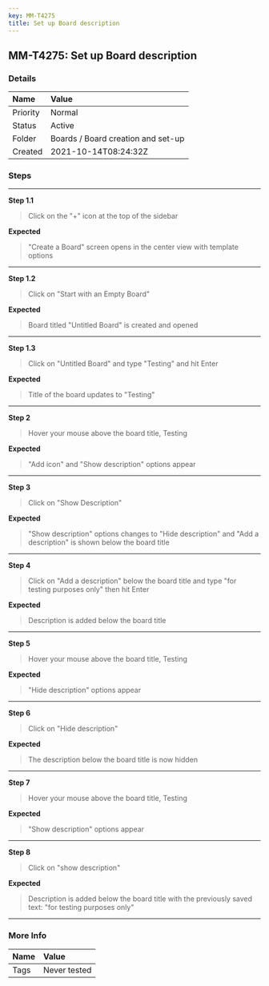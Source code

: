 ```yaml
---
key: MM-T4275
title: Set up Board description
---
```


## MM-T4275: Set up Board description

### Details

| Name     | Value                              |
| :------- | :--------------------------------- |
| Priority | Normal                             |
| Status   | Active                             |
| Folder   | Boards / Board creation and set-up |
| Created  | 2021-10-14T08:24:32Z               |

### Steps

<hr/>

**Step 1.1**

> <article>Click on the "+" icon at the top of the sidebar</article>

**Expected**

> <article>"Create a Board" screen opens in the center view with template options</article>

<hr/>

**Step 1.2**

> <article>Click on "Start with an Empty Board"</article>

**Expected**

> <article>Board titled "Untitled Board" is created and opened</article>

<hr/>

**Step 1.3**

> <article>Click on "Untitled Board" and type "Testing" and hit Enter</article>

**Expected**

> <article>Title of the board updates to "Testing"</article>

<hr/>

**Step 2**

> <article>Hover your mouse above the board title, Testing</article>

**Expected**

> <article>"Add icon" and "Show description" options appear</article>

<hr/>

**Step 3**

> <article>Click on "Show Description"</article>

**Expected**

> <article>"Show description" options changes to "Hide description" and "Add a description" is shown below the board title</article>

<hr/>

**Step 4**

> <article>Click on "Add a description" below the board title and type "for testing purposes only" then hit Enter</article>

**Expected**

> <article>Description is added below the board title</article>

<hr/>

**Step 5**

> <article>Hover your mouse above the board title, Testing</article>

**Expected**

> <article>"Hide description" options appear</article>

<hr/>

**Step 6**

> <article>Click on "Hide description"</article>

**Expected**

> <article>The description below the board title is now hidden</article>

<hr/>

**Step 7**

> <article>Hover your mouse above the board title, Testing</article>

**Expected**

> <article>"Show description" options appear</article>

<hr/>

**Step 8**

> <article>Click on "show description"</article>

**Expected**

> <article>Description is added below the board title with the previously saved text: "for testing purposes only"</article>

<hr/>

### More Info

| Name | Value        |
| :--- | :----------- |
| Tags | Never tested |
